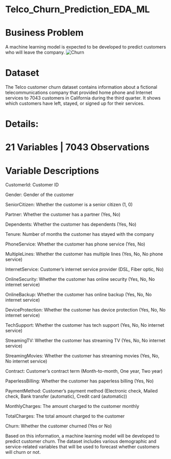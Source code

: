 # Telco_Churn_Prediction_EDA_ML

# Business Problem
A machine learning model is expected to be developed to predict customers who will leave the company.
![Churn](https://github.com/user-attachments/assets/2629e525-20b9-4d4f-a2f8-e76c98158fb7)

# Dataset
The Telco customer churn dataset contains information about a fictional telecommunications company that provided home phone and Internet services to 7043 customers in California during the third quarter. It shows which customers have left, stayed, or signed up for their services.

# Details:

# 21 Variables | 7043 Observations

# Variable Descriptions

 CustomerId: Customer ID

Gender: Gender of the customer

SeniorCitizen: Whether the customer is a senior citizen (1, 0)

Partner: Whether the customer has a partner (Yes, No)

Dependents: Whether the customer has dependents (Yes, No)

Tenure: Number of months the customer has stayed with the company

PhoneService: Whether the customer has phone service (Yes, No)

MultipleLines: Whether the customer has multiple lines (Yes, No, No phone service)

InternetService: Customer’s internet service provider (DSL, Fiber optic, No)

OnlineSecurity: Whether the customer has online security (Yes, No, No internet service)

OnlineBackup: Whether the customer has online backup (Yes, No, No internet service)

DeviceProtection: Whether the customer has device protection (Yes, No, No internet service)

TechSupport: Whether the customer has tech support (Yes, No, No internet service)

StreamingTV: Whether the customer has streaming TV (Yes, No, No internet service)

StreamingMovies: Whether the customer has streaming movies (Yes, No, No internet service)

Contract: Customer’s contract term (Month-to-month, One year, Two year)

PaperlessBilling: Whether the customer has paperless billing (Yes, No)

PaymentMethod: Customer’s payment method (Electronic check, Mailed check, Bank transfer (automatic), Credit card (automatic))

MonthlyCharges: The amount charged to the customer monthly

TotalCharges: The total amount charged to the customer

Churn: Whether the customer churned (Yes or No)


Based on this information, a machine learning model will be developed to predict customer churn. The dataset includes various demographic and service-related variables that will be used to forecast whether customers will churn or not.
